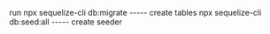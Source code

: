 run npx sequelize-cli db:migrate   ----- create tables
    npx sequelize-cli db:seed:all  ----- create seeder

